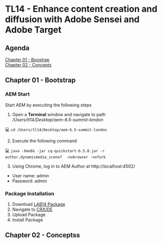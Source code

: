 # TL14 - Enhance content creation and diffusion with Adobe Sensei and Adobe Target

## Agenda
[Chapter 01 - Boostrap](#chapter-01---bootstrap)  
[Chapter 02 - Concepts](#chapter-02---concepts)  

## Chapter 01 - Bootstrap

### AEM Start
Start AEM by executing the following steps

1. Open a **Terminal** window and navigate to path */Users/tl14/Desktop/aem-6.5-summit-london*

:computer: `cd /Users/tl14/Desktop/aem-6.5-summit-london`

2. Execute the following command

:computer: `java -Xmx6G -jar cq-quickstart-6.5.0.jar -r author,dynamicmedia_scene7  -nobrowser -nofork`

3. Using Chrome, log in to AEM Author at http://localhost:4502/
* User name: admin
* Password: admin

### Package Installation

1. Download [LAB14 Package](https://github.com/fornacif/summit-emea-tl14/blob/master/LAB14-1.0.0-SNAPSHOT.zip?raw=true)
1. Navigate to <a href="http://localhost:4502/crx/packmgr/index.jsp" target="_blank">CRX/DE</a>
1. Upload Package
1. Install Package

## Chapter 02 - Conceptss



